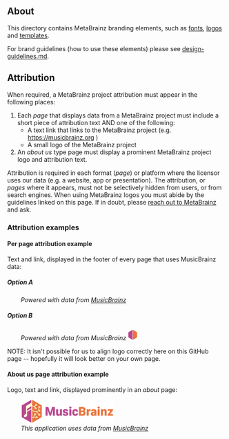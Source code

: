 ## About

This directory contains MetaBrainz branding elements, such as [fonts](./fonts), [logos](./logos) and [templates](./templates).

For brand guidelines (how to use these elements) please see <a href="../guidelines/design-guidelines.md">design-guidelines.md</a>.

## Attribution

When required, a MetaBrainz project attribution must appear in the following places:

1. Each *page* that displays data from a MetaBrainz project must include a short piece of attribution text AND one of the following:
   * A text link that links to the MetaBrainz project (e.g. https://musicbrainz.org )
   * A small logo of the MetaBrainz project
2. An *about us* type page must display a prominent MetaBrainz project logo and attribution text.

Attribution is required in each format (*page*) or platform where the licensor uses our data (e.g. a
website, app or presentation). The attribution, or *pages* where it appears, must not be selectively
hidden from users, or from search engines. When using MetaBrainz logos you must abide by the guidelines
linked on this page. If in doubt, please [reach out to MetaBrainz](https://metabrainz.org/contact) and ask.


### Attribution examples

#### Per page attribution example

Text and link, displayed in the footer of every page that uses MusicBrainz data:</br>

##### Option A

&nbsp; &nbsp; &nbsp; &nbsp; *Powered with data from [MusicBrainz](https://musicbrainz.org/)*

##### Option B

&nbsp; &nbsp; &nbsp; &nbsp; *Powered with data from MusicBrainz* <img src="../brand/logos/MusicBrainz/SVG/MusicBrainz_logo_icon.svg" alt="MusicBcrainz logo" height="25px" align="bottom">

NOTE: It isn't possible for us to align logo correctly here on this GitHub page -- hopefully it will look better on your own page.

#### About us page attribution example

Logo, text and link, displayed prominently in an *about* page:</br>

&nbsp; &nbsp; &nbsp; &nbsp; <img src="../brand/logos/MusicBrainz/SVG/MusicBrainz_logo.svg" alt="MusiBcrainz logo" height="55px"><br/>
&nbsp; &nbsp; &nbsp; &nbsp; *This application uses data from [MusicBrainz](https://musicbrainz.org/)*
